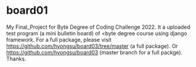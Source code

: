 # board01
My Final_Project for Byte Degree of Coding Challenge 2022.
It a uploaded test program (a mini bulletin board) of <byte degree course using django framework.
For a full package, please visit https://github.com/hyongsu/board03/tree/master (a full package).
Or https://github.com/hyongsu/board03 (master branch for a full packge). 
Thanks.
